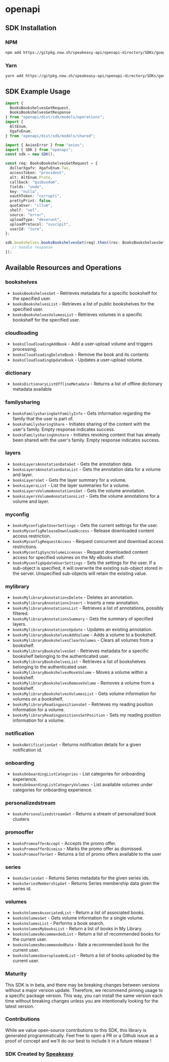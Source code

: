 # openapi

<!-- Start SDK Installation -->
## SDK Installation

### NPM

```bash
npm add https://gitpkg.now.sh/speakeasy-api/openapi-directory/SDKs/googleapis.com/books/v1/typescript
```

### Yarn

```bash
yarn add https://gitpkg.now.sh/speakeasy-api/openapi-directory/SDKs/googleapis.com/books/v1/typescript
```
<!-- End SDK Installation -->

## SDK Example Usage
<!-- Start SDK Example Usage -->
```typescript
import {
  BooksBookshelvesGetRequest,
  BooksBookshelvesGetResponse
} from "openapi/dist/sdk/models/operations";
import {
  AltEnum,
  XgafvEnum,
} from "openapi/dist/sdk/models/shared";

import { AxiosError } from "axios";
import { SDK } from "openapi";
const sdk = new SDK();

const req: BooksBookshelvesGetRequest = {
  dollarXgafv: XgafvEnum.Two,
  accessToken: "provident",
  alt: AltEnum.Proto,
  callback: "quibusdam",
  fields: "unde",
  key: "nulla",
  oauthToken: "corrupti",
  prettyPrint: false,
  quotaUser: "illum",
  shelf: "vel",
  source: "error",
  uploadType: "deserunt",
  uploadProtocol: "suscipit",
  userId: "iure",
};

sdk.bookshelves.booksBookshelvesGet(req).then((res: BooksBookshelvesGetResponse | AxiosError) => {
   // handle response
});
```
<!-- End SDK Example Usage -->

<!-- Start SDK Available Operations -->
## Available Resources and Operations


### bookshelves

* `booksBookshelvesGet` - Retrieves metadata for a specific bookshelf for the specified user.
* `booksBookshelvesList` - Retrieves a list of public bookshelves for the specified user.
* `booksBookshelvesVolumesList` - Retrieves volumes in a specific bookshelf for the specified user.

### cloudloading

* `booksCloudloadingAddBook` - Add a user-upload volume and triggers processing.
* `booksCloudloadingDeleteBook` - Remove the book and its contents
* `booksCloudloadingUpdateBook` - Updates a user-upload volume.

### dictionary

* `booksDictionaryListOfflineMetadata` - Returns a list of offline dictionary metadata available

### familysharing

* `booksFamilysharingGetFamilyInfo` - Gets information regarding the family that the user is part of.
* `booksFamilysharingShare` - Initiates sharing of the content with the user's family. Empty response indicates success.
* `booksFamilysharingUnshare` - Initiates revoking content that has already been shared with the user's family. Empty response indicates success.

### layers

* `booksLayersAnnotationDataGet` - Gets the annotation data.
* `booksLayersAnnotationDataList` - Gets the annotation data for a volume and layer.
* `booksLayersGet` - Gets the layer summary for a volume.
* `booksLayersList` - List the layer summaries for a volume.
* `booksLayersVolumeAnnotationsGet` - Gets the volume annotation.
* `booksLayersVolumeAnnotationsList` - Gets the volume annotations for a volume and layer.

### myconfig

* `booksMyconfigGetUserSettings` - Gets the current settings for the user.
* `booksMyconfigReleaseDownloadAccess` - Release downloaded content access restriction.
* `booksMyconfigRequestAccess` - Request concurrent and download access restrictions.
* `booksMyconfigSyncVolumeLicenses` - Request downloaded content access for specified volumes on the My eBooks shelf.
* `booksMyconfigUpdateUserSettings` - Sets the settings for the user. If a sub-object is specified, it will overwrite the existing sub-object stored in the server. Unspecified sub-objects will retain the existing value.

### mylibrary

* `booksMylibraryAnnotationsDelete` - Deletes an annotation.
* `booksMylibraryAnnotationsInsert` - Inserts a new annotation.
* `booksMylibraryAnnotationsList` - Retrieves a list of annotations, possibly filtered.
* `booksMylibraryAnnotationsSummary` - Gets the summary of specified layers.
* `booksMylibraryAnnotationsUpdate` - Updates an existing annotation.
* `booksMylibraryBookshelvesAddVolume` - Adds a volume to a bookshelf.
* `booksMylibraryBookshelvesClearVolumes` - Clears all volumes from a bookshelf.
* `booksMylibraryBookshelvesGet` - Retrieves metadata for a specific bookshelf belonging to the authenticated user.
* `booksMylibraryBookshelvesList` - Retrieves a list of bookshelves belonging to the authenticated user.
* `booksMylibraryBookshelvesMoveVolume` - Moves a volume within a bookshelf.
* `booksMylibraryBookshelvesRemoveVolume` - Removes a volume from a bookshelf.
* `booksMylibraryBookshelvesVolumesList` - Gets volume information for volumes on a bookshelf.
* `booksMylibraryReadingpositionsGet` - Retrieves my reading position information for a volume.
* `booksMylibraryReadingpositionsSetPosition` - Sets my reading position information for a volume.

### notification

* `booksNotificationGet` - Returns notification details for a given notification id.

### onboarding

* `booksOnboardingListCategories` - List categories for onboarding experience.
* `booksOnboardingListCategoryVolumes` - List available volumes under categories for onboarding experience.

### personalizedstream

* `booksPersonalizedstreamGet` - Returns a stream of personalized book clusters

### promooffer

* `booksPromoofferAccept` - Accepts the promo offer.
* `booksPromoofferDismiss` - Marks the promo offer as dismissed.
* `booksPromoofferGet` - Returns a list of promo offers available to the user

### series

* `booksSeriesGet` - Returns Series metadata for the given series ids.
* `booksSeriesMembershipGet` - Returns Series membership data given the series id.

### volumes

* `booksVolumesAssociatedList` - Return a list of associated books.
* `booksVolumesGet` - Gets volume information for a single volume.
* `booksVolumesList` - Performs a book search.
* `booksVolumesMybooksList` - Return a list of books in My Library.
* `booksVolumesRecommendedList` - Return a list of recommended books for the current user.
* `booksVolumesRecommendedRate` - Rate a recommended book for the current user.
* `booksVolumesUseruploadedList` - Return a list of books uploaded by the current user.
<!-- End SDK Available Operations -->

### Maturity

This SDK is in beta, and there may be breaking changes between versions without a major version update. Therefore, we recommend pinning usage
to a specific package version. This way, you can install the same version each time without breaking changes unless you are intentionally
looking for the latest version.

### Contributions

While we value open-source contributions to this SDK, this library is generated programmatically.
Feel free to open a PR or a Github issue as a proof of concept and we'll do our best to include it in a future release !

### SDK Created by [Speakeasy](https://docs.speakeasyapi.dev/docs/using-speakeasy/client-sdks)

